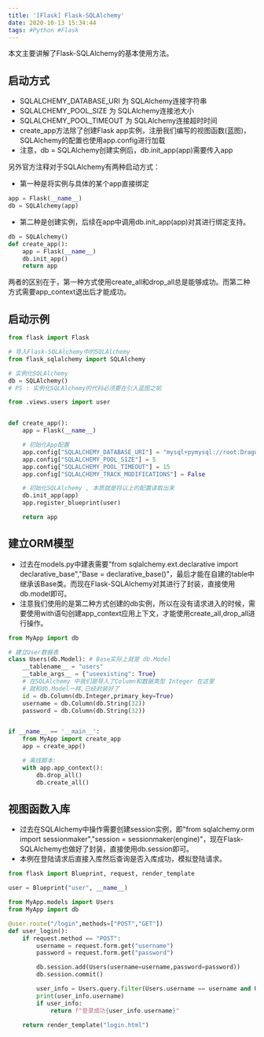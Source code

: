 ```yaml
---
title: '[Flask] Flask-SQLAlchemy'
date: 2020-10-13 15:34:44
tags: #Python #Flask
---
```


本文主要讲解了Flask-SQLAlchemy的基本使用方法。
<!-- more -->

## 启动方式

* SQLALCHEMY_DATABASE_URI 为 SQLAlchemy连接字符串
* SQLALCHEMY_POOL_SIZE 为 SQLAlchemy连接池大小
* SQLALCHEMY_POOL_TIMEOUT 为 SQLAlchemy连接超时时间
* create_app方法除了创建Flask app实例，注册我们编写的视图函数(蓝图)，SQLAlchemy的配置也使用app.config进行加载
* 注意，db = SQLAlchemy创建实例后，db.init_app(app)需要传入app

另外官方注释对于SQLAlchemy有两种启动方式：

* 第一种是将实例与具体的某个app直接绑定

```python
app = Flask(__name__)
db = SQLAlchemy(app)
```

* 第二种是创建实例，后续在app中调用db.init_app(app)对其进行绑定支持。

```python
db = SQLAlchemy()
def create_app():
    app = Flask(__name__)
    db.init_app()
    return app
```

两者的区别在于，第一种方式使用create_all和drop_all总是能够成功。而第二种方式需要app_context退出后才能成功。

## 启动示例

```python
from flask import Flask

# 导入Flask-SQLAlchemy中的SQLAlchemy
from flask_sqlalchemy import SQLAlchemy

# 实例化SQLAlchemy
db = SQLAlchemy()
# PS : 实例化SQLAlchemy的代码必须要在引入蓝图之前

from .views.users import user


def create_app():
    app = Flask(__name__)

    # 初始化App配置
    app.config["SQLALCHEMY_DATABASE_URI"] = "mysql+pymysql://root:DragonFire@127.0.0.1:3306/dragon?charset=utf8"
    app.config["SQLALCHEMY_POOL_SIZE"] = 5
    app.config["SQLALCHEMY_POOL_TIMEOUT"] = 15
    app.config["SQLALCHEMY_TRACK_MODIFICATIONS"] = False

    # 初始化SQLAlchemy , 本质就是将以上的配置读取出来
    db.init_app(app)
    app.register_blueprint(user)

    return app
```

## 建立ORM模型

* 过去在models.py中建表需要"from sqlalchemy.ext.declarative import declarative_base","Base = declarative_base()"，最后才能在自建的table中继承该Base类。而现在Flask-SQLAlchemy对其进行了封装，直接使用db.model即可。
* 注意我们使用的是第二种方式创建的db实例，所以在没有请求进入的时候，需要使用with语句创建app_context应用上下文，才能使用create_all,drop_all进行操作。

```python
from MyApp import db

# 建立User数据表
class Users(db.Model): # Base实际上就是 db.Model
    __tablename__ = "users"
    __table_args__ = {"useexisting": True}
    # 在SQLAlchemy 中我们是导入了Column和数据类型 Integer 在这里
    # 就和db.Model一样,已经封装好了
    id = db.Column(db.Integer,primary_key=True)
    username = db.Column(db.String(32))
    password = db.Column(db.String(32))


if __name__ == '__main__':
    from MyApp import create_app
    app = create_app()

    # 离线脚本:
    with app.app_context():
        db.drop_all()
        db.create_all()
```

## 视图函数入库

* 过去在SQLAlchemy中操作需要创建session实例，即"from sqlalchemy.orm import sessionmaker","session = sessionmaker(engine)"，现在Flask-SQLAlchemy也做好了封装，直接使用db.session即可。
* 本例在登陆请求后直接入库然后查询是否入库成功，模拟登陆请求。

```python
from flask import Blueprint, request, render_template

user = Blueprint("user", __name__)

from MyApp.models import Users
from MyApp import db

@user.route("/login",methods=["POST","GET"])
def user_login():
    if request.method == "POST":
        username = request.form.get("username")
        password = request.form.get("password")

        db.session.add(Users(username=username,password=password))
        db.session.commit()

        user_info = Users.query.filter(Users.username == username and User.password == password).first()
        print(user_info.username)
        if user_info:
            return f"登录成功{user_info.username}"

    return render_template("login.html")
```


